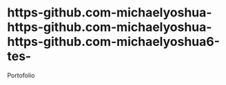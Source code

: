 # https-github.com-michaelyoshua-https-github.com-michaelyoshua-https-github.com-michaelyoshua6-tes-
Portofolio
